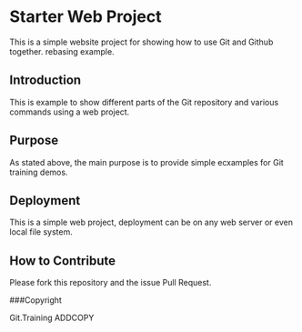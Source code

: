# Starter Web Project

This is a simple website project for showing how to use Git and Github together.
rebasing example.


## Introduction

This is example to show different parts of the Git repository and various commands using a web project.

## Purpose

As stated above, the main purpose is to provide simple ecxamples for Git training demos.

## Deployment

This is a simple web project, deployment can be on any web server or even local file system.

## How to Contribute

Please fork this repository and the issue Pull Request.

###Copyright 

Git.Training
ADDCOPY

